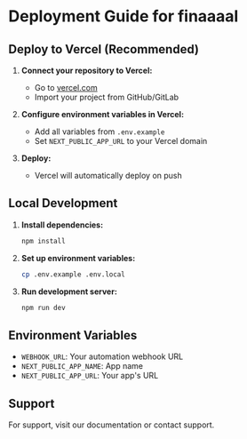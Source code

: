 # Deployment Guide for finaaaal

## Deploy to Vercel (Recommended)

1. **Connect your repository to Vercel:**
   - Go to [vercel.com](https://vercel.com)
   - Import your project from GitHub/GitLab

2. **Configure environment variables in Vercel:**
   - Add all variables from `.env.example`
   - Set `NEXT_PUBLIC_APP_URL` to your Vercel domain

3. **Deploy:**
   - Vercel will automatically deploy on push

## Local Development

1. **Install dependencies:**
   ```bash
   npm install
   ```

2. **Set up environment variables:**
   ```bash
   cp .env.example .env.local
   ```

3. **Run development server:**
   ```bash
   npm run dev
   ```

## Environment Variables

- `WEBHOOK_URL`: Your automation webhook URL
- `NEXT_PUBLIC_APP_NAME`: App name
- `NEXT_PUBLIC_APP_URL`: Your app's URL

## Support

For support, visit our documentation or contact support.
